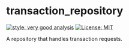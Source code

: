 # transaction_repository

[![style: very good analysis][very_good_analysis_badge]][very_good_analysis_link]
[![License: MIT][license_badge]][license_link]

A repository that handles transaction requests.

[license_badge]: https://img.shields.io/badge/license-MIT-blue.svg
[license_link]: https://opensource.org/licenses/MIT
[very_good_analysis_badge]: https://img.shields.io/badge/style-very_good_analysis-B22C89.svg
[very_good_analysis_link]: https://pub.dev/packages/very_good_analysis